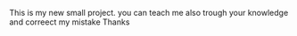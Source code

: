 This is my new small project. you can teach me also trough your knowledge and correect my mistake
Thanks
